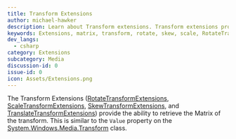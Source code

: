 ```yaml
---
title: Transform Extensions
author: michael-hawker
description: Learn about Transform extensions. Transform extensions provide the ability to retrieve the Matrix of the transform.
keywords: Extensions, matrix, transform, rotate, skew, scale, RotateTransform, Value, ScaleTransform, SkewTransform, TranslateTransform
dev_langs:
  - csharp
category: Extensions
subcategory: Media
discussion-id: 0
issue-id: 0
icon: Assets/Extensions.png
---
```


The Transform Extensions ([RotateTransformExtensions](/dotnet/api/microsoft.toolkit.uwp.ui.extensions.rotatetransformextensions), [ScaleTransformExtensions](/dotnet/api/microsoft.toolkit.uwp.ui.extensions.scaletransformextensions), [SkewTransformExtensions](/dotnet/api/microsoft.toolkit.uwp.ui.extensions.skewtransformextensions), and [TranslateTransformExtensions](/dotnet/api/microsoft.toolkit.uwp.ui.extensions.translatetransformextensions)) provide the ability to retrieve the Matrix of the transform.  This is similar to the `Value` property on the [System.Windows.Media.Transform](/dotnet/api/system.windows.media.transform) class.
